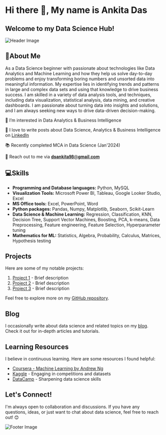 # Hi there 👋, My name is Ankita Das
## Welcome to my Data Science Hub! 

![Header Image](https://repository-images.githubusercontent.com/265904235/46eef600-9bab-11ea-87d9-ff5e73c39b97)

## 💫About Me
As a Data Science beginner with passionate about technologies like Data Analytics and Machine Learning and how they help us solve day-to-day problems and enjoy transforming boring numbers and unsorted data into meaningful information. My expertise lies in identifying trends and patterns in large and complex data sets and using that knowledge to drive business success. I am skilled in a variety of data analysis tools, and techniques, including data visualization, statistical analysis, data mining, and creative dashboards. I am passionate about turning data into insights and solutions, and I am always seeking new ways to drive data-driven decision-making.

👀  I’m interested in Data Analytics & Business Intelligence

📝  I love to write posts about Data Science, Analytics & Business Intelligence on [LinkedIn](https://www.linkedin.com/in/ankita-das-7339aa123/)

📚  Recently completed MCA in Data Science (Jan'2024) 

📧  Reach out to me via 𝐝𝐬𝐚𝐧𝐤𝐢𝐭𝐚𝟗𝟖@𝐠𝐦𝐚𝐢𝐥.𝐜𝐨𝐦

## 💻Skills
- **Programming and Database languages:** Python, MySQL
- **Visualization Tools:** Microsoft Power BI, Tableau, Google Looker Studio, Excel
- **MS Office tools:** Excel, PowerPoint, Word
- **Python packages:** Pandas, Numpy, Matplotlib, Seaborn, Scikit-Learn
- **Data Science & Machine Learning:** Regression, Classification, KNN, Decision Tree, Support Vector Machines, Boosting, PCA, k-means, Data Preprocessing, Feature engineering, Feature Selection, Hyperparameter tuning
- **Mathematics for ML:** Statistics, Algebra, Probability, Calculus, Matrices, Hypothesis testing
  
## Projects

Here are some of my notable projects:

1. [Project 1](url_to_project1_repo) - Brief description
2. [Project 2](url_to_project2_repo) - Brief description
3. [Project 3](url_to_project3_repo) - Brief description

Feel free to explore more on my [GitHub repository](url_to_your_github_profile).

## Blog

I occasionally write about data science and related topics on my [blog](url_to_your_blog). Check it out for in-depth articles and tutorials.

## Learning Resources

I believe in continuous learning. Here are some resources I found helpful:

- [Coursera - Machine Learning by Andrew Ng](coursera_ml_course_url)
- [Kaggle](kaggle_profile_url) - Engaging in competitions and datasets
- [DataCamp](datacamp_profile_url) - Sharpening data science skills

## Let's Connect!

I'm always open to collaboration and discussions. If you have any questions, ideas, or just want to chat about data science, feel free to reach out! 😊

![Footer Image](url_to_your_footer_image)

